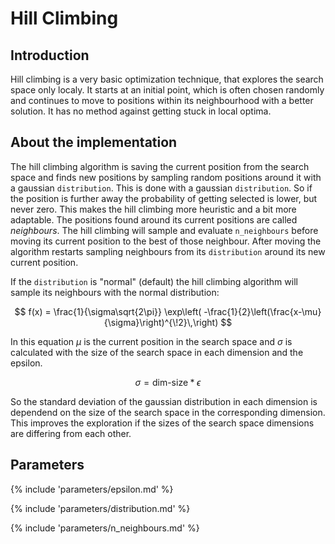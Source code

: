 # Hill Climbing


## Introduction

Hill climbing is a very basic optimization technique, that explores the search space only localy. It starts at an initial point, which is often chosen randomly and continues to move to positions within its neighbourhood with a better solution. It has no method against getting stuck in local optima.



## About the implementation

The hill climbing algorithm is saving the current position from the search space and finds new positions by sampling random positions around it with a gaussian `distribution`. This is done with a gaussian `distribution`. So if the position is further away the probability of getting selected is lower, but never zero. This makes the hill climbing more heuristic and a bit more adaptable. The positions found around its current positions are called *neighbours*. The hill climbing will sample and evaluate `n_neighbours` before moving its current position to the best of those neighbour. After moving the algorithm restarts sampling neighbours from its `distribution` around its new current position.

If the `distribution` is "normal" (default) the hill climbing algorithm will sample its neighbours with the normal distribution:

$$
f(x) = \frac{1}{\sigma\sqrt{2\pi}} 
  \exp\left( -\frac{1}{2}\left(\frac{x-\mu}{\sigma}\right)^{\!2}\,\right)
$$

In this equation $\mu$ is the current position in the search space and $\sigma$ is calculated with the size of the search space in each dimension and the epsilon.

$$
\sigma = \text{dim-size} * \epsilon
$$

So the standard deviation of the gaussian distribution in each dimension is dependend on the size of the search space in the corresponding dimension. This improves the exploration if the sizes of the search space dimensions are differing from each other.


## Parameters

{% include 'parameters/epsilon.md' %}

{% include 'parameters/distribution.md' %}

{% include 'parameters/n_neighbours.md' %}

